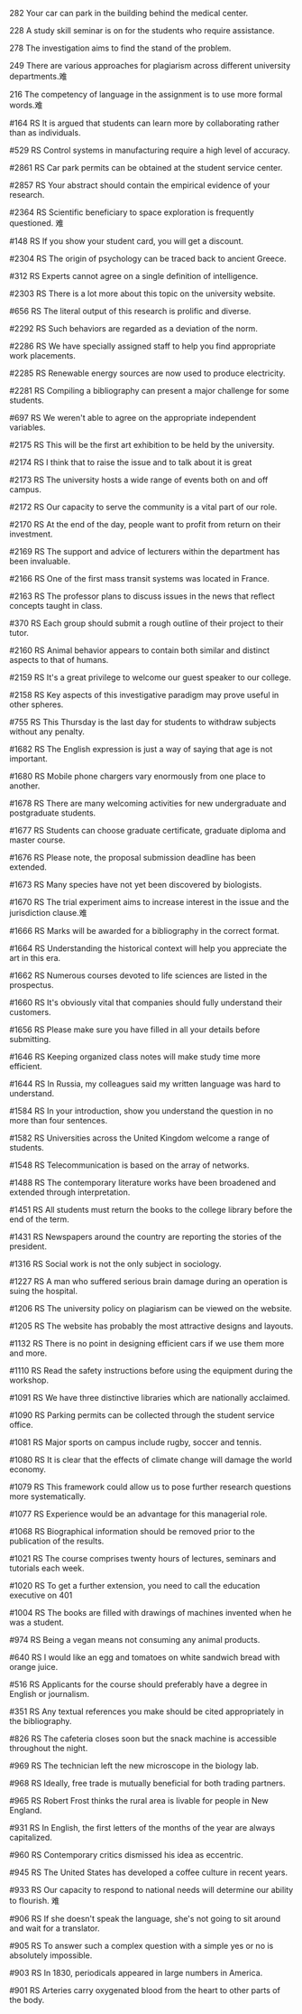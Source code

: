 282
Your car can park in the building behind the medical center.

228
A study skill seminar is on for the students who require assistance.

278
The investigation aims to find the stand of the problem.

249
There are various approaches for plagiarism across different university departments.难

216
The competency of language in the assignment is to use more formal words.难

#164 RS
It is argued that students can learn more by collaborating rather than as individuals.

#529 RS
Control systems in manufacturing require a high level of accuracy.

#2861 RS
Car park permits can be obtained at the student service center.

#2857 RS
Your abstract should contain the empirical evidence of your research.

#2364 RS
Scientific beneficiary to space exploration is frequently questioned. 难

#148 RS
If you show your student card, you will get a discount.

#2304 RS
The origin of psychology can be traced back to ancient Greece.

#312 RS
Experts cannot agree on a single definition of intelligence.

#2303 RS
There is a lot more about this topic on the university website.

#656 RS
The literal output of this research is prolific and diverse.

#2292 RS
Such behaviors are regarded as a deviation of the norm.

#2286 RS
We have specially assigned staff to help you find appropriate work placements.

#2285 RS
Renewable energy sources are now used to produce electricity.

#2281 RS
Compiling a bibliography can present a major challenge for some students.

#697 RS
We weren't able to agree on the appropriate independent variables.

#2175 RS
This will be the first art exhibition to be held by the university.

#2174 RS
I think that to raise the issue and to talk about it is great

#2173 RS
The university hosts a wide range of events both on and off campus.

#2172 RS
Our capacity to serve the community is a vital part of our role.

#2170 RS
At the end of the day, people want to profit from return on their investment.

#2169 RS
The support and advice of lecturers within the department has been invaluable.

#2166 RS
One of the first mass transit systems was located in France.

#2163 RS
The professor plans to discuss issues in the news that reflect concepts taught in class.

#370 RS
Each group should submit a rough outline of their project to their tutor.

#2160 RS
Animal behavior appears to contain both similar and distinct aspects to that of humans.

#2159 RS
It's a great privilege to welcome our guest speaker to our college.

#2158 RS
Key aspects of this investigative paradigm may prove useful in other spheres.

#755 RS
This Thursday is the last day for students to withdraw subjects without any penalty.

#1682 RS
The English expression is just a way of saying that age is not important.

#1680 RS
Mobile phone chargers vary enormously from one place to another.

#1678 RS
There are many welcoming activities for new undergraduate and postgraduate students.


#1677 RS
Students can choose graduate certificate, graduate diploma and master course.

#1676 RS
Please note, the proposal submission deadline has been extended.

#1673 RS
Many species have not yet been discovered by biologists.

#1670 RS
The trial experiment aims to increase interest in the issue and the jurisdiction clause.难

#1666 RS
Marks will be awarded for a bibliography in the correct format.

#1664 RS
Understanding the historical context will help you appreciate the art in this era.

#1662 RS
Numerous courses devoted to life sciences are listed in the prospectus.

#1660 RS
It's obviously vital that companies should fully understand their customers.

#1656 RS
Please make sure you have filled in all your details before submitting.

#1646 RS
Keeping organized class notes will make study time more efficient.

#1644 RS
In Russia, my colleagues said my written language was hard to understand.

#1584 RS
In your introduction, show you understand the question in no more than four sentences.

#1582 RS
Universities across the United Kingdom welcome a range of students.

#1548 RS
Telecommunication is based on the array of networks.

#1488 RS
The contemporary literature works have been broadened and extended through interpretation.

#1451 RS
All students must return the books to the college library before the end of the term.

#1431 RS
Newspapers around the country are reporting the stories of the president.

#1316 RS
Social work is not the only subject in sociology.

#1227 RS
A man who suffered serious brain damage during an operation is suing the hospital.

#1206 RS
The university policy on plagiarism can be viewed on the website.

#1205 RS
The website has probably the most attractive designs and layouts.

#1132 RS
There is no point in designing efficient cars if we use them more and more.

#1110 RS
Read the safety instructions before using the equipment during the workshop.

#1091 RS
We have three distinctive libraries which are nationally acclaimed.

#1090 RS
Parking permits can be collected through the student service office.

#1081 RS
Major sports on campus include rugby, soccer and tennis.

#1080 RS
It is clear that the effects of climate change will damage the world economy.

#1079 RS
This framework could allow us to pose further research questions more systematically.

#1077 RS
Experience would be an advantage for this managerial role.

#1068 RS
Biographical information should be removed prior to the publication of the results.

#1021 RS
The course comprises twenty hours of lectures, seminars and tutorials each week.

#1020 RS
To get a further extension, you need to call the education executive on 401

#1004 RS
The books are filled with drawings of machines invented when he was a student.

#974 RS
Being a vegan means not consuming any animal products.

#640 RS
I would like an egg and tomatoes on white sandwich bread with orange juice.


#516 RS
Applicants for the course should preferably have a degree in English or journalism.

#351 RS
Any textual references you make should be cited appropriately in the bibliography.

#826 RS
The cafeteria closes soon but the snack machine is accessible throughout the night.

#969 RS
The technician left the new microscope in the biology lab.

#968 RS
Ideally, free trade is mutually beneficial for both trading partners.

#965 RS
Robert Frost thinks the rural area is livable for people in New England.

#931 RS
In English, the first letters of the months of the year are always capitalized.

#960 RS
Contemporary critics dismissed his idea as eccentric.

#945 RS
The United States has developed a coffee culture in recent years.

#933 RS
Our capacity to respond to national needs will determine our ability to flourish. 难

#906 RS
If she doesn't speak the language, she's not going to sit around and wait for a translator.

#905 RS
To answer such a complex question with a simple yes or no is absolutely impossible.

#903 RS
In 1830, periodicals appeared in large numbers in America.

#901 RS
Arteries carry oxygenated blood from the heart to other parts of the body.